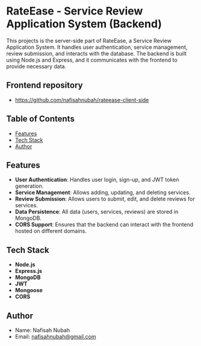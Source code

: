 # RateEase - Service Review Application System (Backend)

This projects is the server-side part of RateEase, a Service Review Application System. It handles user authentication, service management, review submission, and interacts with the database. The backend is built using Node.js and Express, and it communicates with the frontend to provide necessary data.

## Frontend repository
- https://github.com/nafisahnubah/rateease-client-side

## Table of Contents
- [Features](#features)
- [Tech Stack](#tech-stack)
- [Author](#installation)

## Features
- **User Authentication**: Handles user login, sign-up, and JWT token generation.
- **Service Management**: Allows adding, updating, and deleting services.
- **Review Submission**: Allows users to submit, edit, and delete reviews for services.
- **Data Persistence**: All data (users, services, reviews) are stored in MongoDB.
- **CORS Support**: Ensures that the backend can interact with the frontend hosted on different domains.

## Tech Stack
- **Node.js**
- **Express.js**
- **MongoDB**
- **JWT**
- **Mongoose**
- **CORS**

## Author
- Name: Nafisah Nubah
- Email: nafisahnubah@gmail.com
